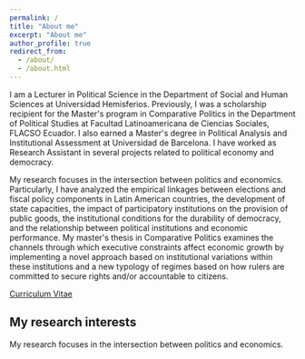 ```yaml
---
permalink: /
title: "About me"
excerpt: "About me"
author_profile: true
redirect_from: 
  - /about/
  - /about.html
---
```


I am a Lecturer in Political Science in the Department of Social and Human Sciences at Universidad Hemisferios. Previously, I was a scholarship recipient for the Master's program in Comparative Politics in the Department of Political Studies at Facultad Latinoamericana de Ciencias Sociales, FLACSO Ecuador. I also earned a Master's degree in Political Analysis and Institutional Assessment at Universidad de Barcelona. I have worked as Research Assistant in several projects related to political economy and democracy.

My research focuses in the intersection between politics and economics. Particularly, I have analyzed the empirical linkages between elections and fiscal policy components in Latin American countries, the development of state capacities, the impact of participatory institutions on the provision of public goods, the institutional conditions for the durability of democracy, and the relationship between political institutions and economic performance. My master's thesis in Comparative Politics examines the channels through which executive constraints affect economic growth by implementing a novel approach based on institutional variations within these institutions and a new typology of regimes based on how rulers are committed to secure rights and/or accountable to citizens.

[Curriculum Vitae](https://ealvarezb.github.io/files/CV_AlvarezBarreno.pdf)


My research interests
------
My research focuses in the intersection between politics and economics. 




